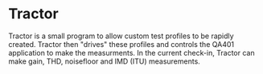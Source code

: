 # Tractor
Tractor is a small program to allow custom test profiles to be rapidly created. Tractor then "drives" these profiles and 
controls the QA401 application to make the measurments. In the current check-in, Tractor can make gain, THD, noisefloor 
and IMD (ITU) measurements. 
